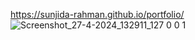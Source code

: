 https://sunjida-rahman.github.io/portfolio/
![Screenshot_27-4-2024_132911_127 0 0 1](https://github.com/sunjida-rahman/portfolio/assets/121606282/31dc7666-8b93-4326-96a8-820cd4c63b71)

